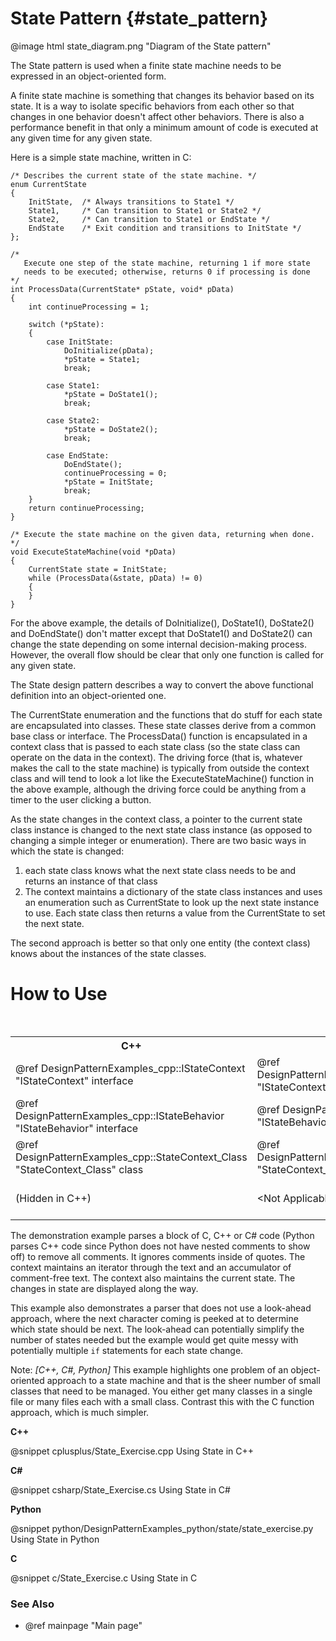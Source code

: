 # State Pattern {#state_pattern}

@image html state_diagram.png "Diagram of the State pattern"

The State pattern is used when a finite state machine needs to be expressed
in an object-oriented form.

A finite state machine is something that changes its behavior based on its
state.  It is a way to isolate specific behaviors from each other so that
changes in one behavior doesn't affect other behaviors.  There is also a
performance benefit in that only a minimum amount of code is executed at
any given time for any given state.

Here is a simple state machine, written in C:

~~~~~~~~~~~~~~~~~~~~~~~~~~~~~~~~~~~~~~~~~~~~~~~~~~~~~~~~~~~~~~~{.c}
/* Describes the current state of the state machine. */
enum CurrentState
{
    InitState,  /* Always transitions to State1 */
    State1,     /* Can transition to State1 or State2 */
    State2,     /* Can transition to State1 or EndState */
    EndState    /* Exit condition and transitions to InitState */
};

/*
   Execute one step of the state machine, returning 1 if more state
   needs to be executed; otherwise, returns 0 if processing is done
*/
int ProcessData(CurrentState* pState, void* pData)
{
    int continueProcessing = 1;

    switch (*pState):
    {
        case InitState:
            DoInitialize(pData);
            *pState = State1;
            break;

        case State1:
            *pState = DoState1();
            break;

        case State2:
            *pState = DoState2();
            break;

        case EndState:
            DoEndState();
            continueProcessing = 0;
            *pState = InitState;
            break;
    }
    return continueProcessing;
}

/* Execute the state machine on the given data, returning when done. */
void ExecuteStateMachine(void *pData)
{
    CurrentState state = InitState;
    while (ProcessData(&state, pData) != 0)
    {
    }
}
~~~~~~~~~~~~~~~~~~~~~~~~~~~~~~~~~~~~~~~~~~~~~~~~~~~~~~~~~~~~~~~

For the above example, the details of DoInitialize(), DoState1(), DoState2()
and DoEndState() don't matter except that DoState1() and DoState2() can
change the state depending on some internal decision-making process.
However, the overall flow should be clear that only one function is called
for any given state.

The State design pattern describes a way to convert the above functional
definition into an object-oriented one.

The CurrentState enumeration and the functions that do stuff for each state
are encapsulated into classes.  These state classes derive from a common
base class or interface.  The ProcessData() function is encapsulated in a
context class that is passed to each state class (so the state class can
operate on the data in the context).  The driving force (that is, whatever
makes the call to the state machine) is typically from outside the context
class and will tend to look a lot like the ExecuteStateMachine() function
in the above example, although the driving force could be anything from a
timer to the user clicking a button.

As the state changes in the context class, a pointer to the current state
class instance is changed to the next state class instance (as opposed to
changing a simple integer or enumeration).  There are two basic ways in
which the state is changed:

1. each state class knows what the next state class needs to be and
   returns an instance of that class
2. The context maintains a dictionary of the state class instances and
   uses an enumeration such as CurrentState to look up the next state
   instance to use.  Each state class then returns a value from the
   CurrentState to set the next state.

The second approach is better so that only one entity (the context class)
knows about the instances of the state classes.

# How to Use

<table>
<caption>Links to the State classes and interfaces or functions</caption>
<tr>
  <th>C++
  <th>C#
  <th>Python
  <th>C
<tr>
  <td>@ref DesignPatternExamples_cpp::IStateContext "IStateContext" interface
  <td>@ref DesignPatternExamples_csharp::IStateContext "IStateContext" interface
  <td>@ref DesignPatternExamples_python.state.state_interface.IStateContext "IStateContext" interface
  <td>&lt;Not Applicable&gt;
<tr>
  <td>@ref DesignPatternExamples_cpp::IStateBehavior "IStateBehavior" interface
  <td>@ref DesignPatternExamples_cpp::IStateBehavior "IStateBehavior" interface
  <td>@ref DesignPatternExamples_python.state.state_interface.IStateBehavior "IStateBehavior" interface
  <td>&lt;Not Applicable&gt;
<tr>
  <td>@ref DesignPatternExamples_cpp::StateContext_Class "StateContext_Class" class
  <td>@ref DesignPatternExamples_csharp.StateContext_Class "StateContext_Class" class
  <td>@ref DesignPatternExamples_python.state.state_class.StateContext_Class "StateContext_Class"
  <td>StateContext structure
<tr>
  <td>(Hidden in C++)
  <td>&lt;Not Applicable&gt;
  <td>@ref DesignPatternExamples_python.state._state_class_private.StateContext_ClassImpl "StateContext_ClassImpl" class
  <td>State_RemoveComments()
</table>

The demonstration example parses a block of C, C++ or C# code (Python parses C++
code since Python does not have nested comments to show off) to remove all
comments.  It ignores comments inside of quotes.  The context maintains an
iterator through the text and an accumulator of comment-free text.  The
context also maintains the current state.  The changes in state are
displayed along the way.

This example also demonstrates a parser that does not use a look-ahead
approach, where the next character coming is peeked at to determine which state
should be next.  The look-ahead can potentially simplify the number of states
needed but the example would get quite messy with potentially multiple `if`
statements for each state change.

Note: *[C++, C#, Python]* This example highlights one problem of an
object-oriented approach to a state machine and that is the sheer number of
small classes that need to be managed.  You either get many classes in a single
file or many files each with a small class.  Contrast this with the C function
approach, which is much simpler.


__C++__

@snippet cplusplus/State_Exercise.cpp Using State in C++

__C#__

@snippet csharp/State_Exercise.cs Using State in C#

__Python__

@snippet python/DesignPatternExamples_python/state/state_exercise.py Using State in Python

__C__

@snippet c/State_Exercise.c Using State in C

### See Also
- @ref mainpage "Main page"
